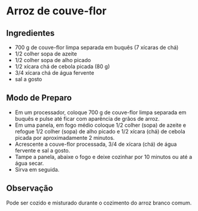 # Arroz de couve-flor

## Ingredientes

- 700 g de couve-flor limpa separada em buquês (7 xícaras de chá)
- 1/2 colher sopa de azeite
- 1/2 colher sopa de alho picado
- 1/2 xícara chá de cebola picada (80 g)
- 3/4 xícara chá de água fervente
- sal a gosto

## Modo de Preparo

- Em um processador, coloque 700 g de couve-flor limpa separada em buquês e pulse até ficar com aparência de grãos de arroz.
- Em uma panela, em fogo médio coloque 1/2 colher (sopa) de azeite e refogue 1/2 colher (sopa) de alho picado e 1/2 xícara (chá) de cebola picada por aproximadamente 2 minutos.
- Acrescente a couve-flor processada, 3/4 de xícara (chá) de água fervente e sal a gosto.
- Tampe a panela, abaixe o fogo e deixe cozinhar por 10 minutos ou até a água secar.
- Sirva em seguida.

## Observação

Pode ser cozido e misturado durante o cozimento do arroz branco comum.
